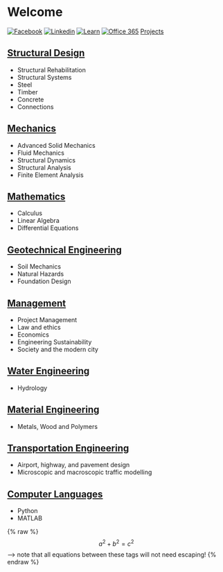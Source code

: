 # Welcome

[![Facebook](https://i.imgur.com/gz3Sv99.gif?2)](https://www.facebook.com/ben.klassen.144) [![Linkedin](https://i.imgur.com/d3V3uvM.gif?1)](https://www.linkedin.com/in/benklassen/) [![Learn](https://i.imgur.com/xhq9Mlm.png?2)](https://learn.uwaterloo.ca) [![Office 365](https://i.imgur.com/YyYGcJu.png?2)](https://office.com) [Projects](projects/)

## [Structural Design](courses/design/)

- Structural Rehabilitation
- Structural Systems
- Steel
- Timber
- Concrete
- Connections

## [Mechanics](courses/mechanics/)

- Advanced Solid Mechanics
- Fluid Mechanics
- Structural Dynamics
- Structural Analysis
- Finite Element Analysis

## [Mathematics](courses/math/)

- Calculus
- Linear Algebra
- Differential Equations

## [Geotechnical Engineering](courses/geo/)

- Soil Mechanics
- Natural Hazards
- Foundation Design

## [Management](courses/management/)

- Project Management
- Law and ethics
- Economics
- Engineering Sustainability
- Society and the modern city

## [Water Engineering](courses/fluid/)

- Hydrology

## [Material Engineering](courses/materials/)

- Metals, Wood and Polymers

## [Transportation Engineering](courses/transpo/)

- Airport, highway, and pavement design
- Microscopic and macroscopic traffic modelling

## [Computer Languages](courses/computer/)

- Python
- MATLAB

{% raw %}
  $$a^2 + b^2 = c^2$$ --> note that all equations between these tags will not need escaping!
 {% endraw %}
